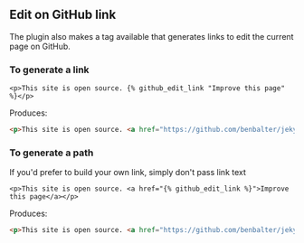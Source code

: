 ## Edit on GitHub link

The plugin also makes a tag available that generates links to edit the current page on GitHub.

### To generate a link

```liquid
<p>This site is open source. {% github_edit_link "Improve this page" %}</p>
```

Produces:

```html
<p>This site is open source. <a href="https://github.com/benbalter/jekyll-edit-link/edit/master/README.md">Improve this page</a></p>
```

### To generate a path

If you'd prefer to build your own link, simply don't pass link text

```liquid
<p>This site is open source. <a href="{% github_edit_link %}">Improve this page</a></p>
```

Produces:


```html
<p>This site is open source. <a href="https://github.com/benbalter/jekyll-edit-link/edit/master/README.md">Improve this page</a></p>
```
